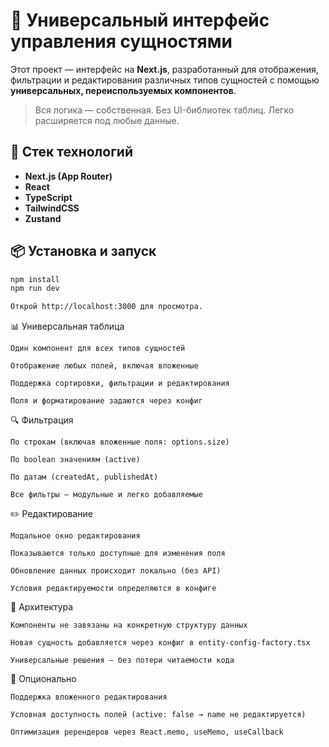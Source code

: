 # 🧩 Универсальный интерфейс управления сущностями

Этот проект — интерфейс на **Next.js**, разработанный для отображения, фильтрации и редактирования различных типов сущностей с помощью **универсальных, переиспользуемых компонентов**.

> Вся логика — собственная. Без UI-библиотек таблиц. Легко расширяется под любые данные.

## 🚀 Стек технологий

- **Next.js (App Router)**
- **React**
- **TypeScript**
- **TailwindCSS**
- **Zustand**

## 📦 Установка и запуск

```bash
npm install
npm run dev

Открой http://localhost:3000 для просмотра.
```
📊 Универсальная таблица

    Один компонент для всех типов сущностей

    Отображение любых полей, включая вложенные

    Поддержка сортировки, фильтрации и редактирования

    Поля и форматирование задаются через конфиг

🔍 Фильтрация

    По строкам (включая вложенные поля: options.size)

    По boolean значениям (active)

    По датам (createdAt, publishedAt)

    Все фильтры — модульные и легко добавляемые

✏️ Редактирование

    Модальное окно редактирования

    Показываются только доступные для изменения поля

    Обновление данных происходит локально (без API)

    Условия редактируемости определяются в конфиге

📐 Архитектура

    Компоненты не завязаны на конкретную структуру данных

    Новая сущность добавляется через конфиг в entity-config-factory.tsx

    Универсальные решения — без потери читаемости кода

🧪 Опционально

    Поддержка вложенного редактирования

    Условная доступность полей (active: false → name не редактируется)

    Оптимизация ререндеров через React.memo, useMemo, useCallback